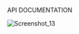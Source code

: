 API DOCUMENTATION


![Screenshot_13](https://user-images.githubusercontent.com/61620609/121598702-bea7f100-ca4a-11eb-9a37-ea088e2d04ac.png)
